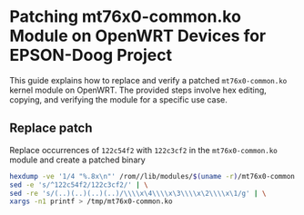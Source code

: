 # Patching mt76x0-common.ko Module on OpenWRT Devices for EPSON-Doog Project

This guide explains how to replace and verify a patched `mt76x0-common.ko` kernel module on OpenWRT. The provided steps involve hex editing, copying, and verifying the module for a specific use case.

## Replace patch

Replace occurrences of `122c54f2` with `122c3cf2` in the `mt76x0-common.ko` module and create a patched binary

```bash
hexdump -ve '1/4 "%.8x\n"' /rom//lib/modules/$(uname -r)/mt76x0-common.ko | \
sed -e 's/^122c54f2/122c3cf2/' | \
sed -re 's/(..)(..)(..)(..)/\\\\x\4\\\\x\3\\\\x\2\\\\x\1/g' | \
xargs -n1 printf > /tmp/mt76x0-common.ko
